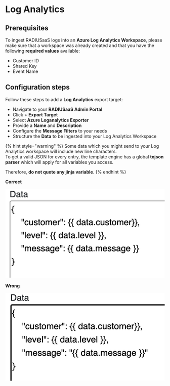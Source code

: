 # Log Analytics

## Prerequisites

To ingest RADIUSaaS logs into an **Azure Log Analytics Workspace**, please make sure that a workspace was already created and that you have the following **required values** available:

* Customer ID
* Shared Key
* Event Name

## Configuration steps

Follow these steps to add a **Log Analytics** export target:

* Navigate to your **RADIUSaaS Admin Portal**
* Click **+ Export Target**
* Select **Azure Loganalytics Exporter**
* Provide a **Name** and **Description**
* Configure the **Message Filters** to your needs
* Structure the **Data** to be ingested into your Log Analytics Workspace

{% hint style="warning" %}
Some data which you might send to your Log Analytics workspace will include new line characters. \
To get a valid JSON for every entry, the template engine has a global **tojson** **parser** which will apply for all variables you access.&#x20;

Therefore, **do not quote any jinja variable**.
{% endhint %}

**Correct**

![](<../../../../.gitbook/assets/image (321).png>)

**Wrong**

![](<../../../../.gitbook/assets/image (149).png>)
